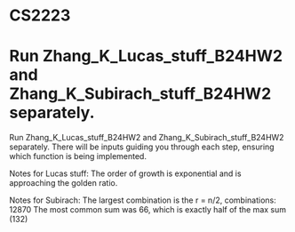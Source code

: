 # CS2223
# Run Zhang_K_Lucas_stuff_B24HW2 and Zhang_K_Subirach_stuff_B24HW2 separately. 
Run Zhang_K_Lucas_stuff_B24HW2 and Zhang_K_Subirach_stuff_B24HW2 separately. 
There will be inputs guiding you through each step, ensuring which function is being implemented.


Notes for Lucas stuff:
The order of growth is exponential and is approaching the golden ratio. 

Notes for Subirach:
The largest combination is the r = n/2, combinations: 12870
The most common sum was 66, which is exactly half of the max sum (132) 
